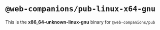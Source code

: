 # `@web-companions/pub-linux-x64-gnu`

This is the **x86_64-unknown-linux-gnu** binary for `@web-companions/pub`
